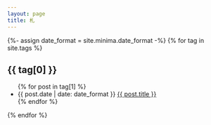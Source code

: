 ```yaml
---
layout: page
title: 札
---
```


{%- assign date_format = site.minima.date_format -%}
{% for tag in site.tags %}
<article>
  <h2>{{ tag[0] }}</h2>
  <ul class="posts">
    {% for post in tag[1] %}
    <li>
      <span class="post-date">{{ post.date | date: date_format }}</span>
      <a href="{{ post.url | prepend: site.baseurl }}">{{ post.title }}</a>
    </li>
    {% endfor %}
  </ul>
</article>
{% endfor %}
